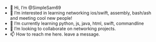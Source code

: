 - 👋 Hi, I’m @SimpleSam69
- 👀 I’m interested in  learning networking ios/swift, assembly, bash/ash and meeting cool new people!
- 🌱 I’m currently learning python, js, java, html, swift, commandline
- 💞️ I’m looking to collaborate on networking projects.
- 📫 How to reach me here.  leave a message.

<!---
SimpleSam69/SimpleSam69 is a ✨ special ✨ repository because its `README.md` (this file) appears on your GitHub profile.
You can click the Preview link to take a look at your changes.
--->
